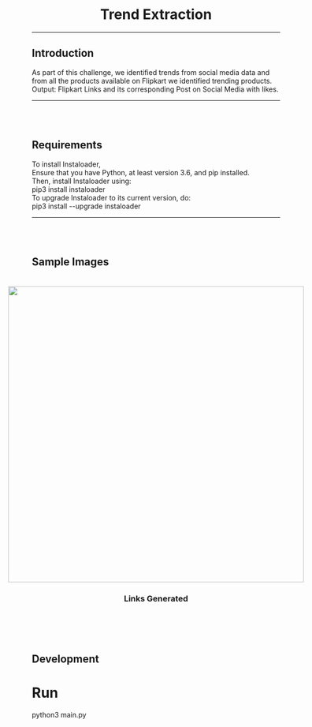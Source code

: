 <p align="center">
  <h1 align="center">Trend Extraction</h1> 
</p>

---

## Introduction

As part of this challenge, we identified trends from social media data and from all the
products available on Flipkart we identified trending products.<br>
Output: Flipkart Links and its corresponding Post on Social Media with likes.<br>

---

<br/>
<br/>

## Requirements

To install Instaloader,<br>
Ensure that you have Python, at least version 3.6, and pip installed.<br>
Then, install Instaloader using:<br>
pip3 install instaloader<br>
To upgrade Instaloader to its current version, do:<br>
pip3 install --upgrade instaloader<br>

---

<br/>
<br/>


## Sample Images

<div align="center" style="margin:auto;width:100%;display:flex;justify-content:center;align-items:center;flex-wrap:wrap;">
<div style="width:600px;margin:20px">
<img style="width:600px;height:auto;" src="[output_image.jpeg](https://github.com/AdityaDimri24/Flipkart-Grid-4.0/blob/main/Code%20Files/output_image.jpeg)">
<h3>Links Generated</h3>
</div>
</div>

<br/>
<br/>

## Development

# Run 
python3 main.py
